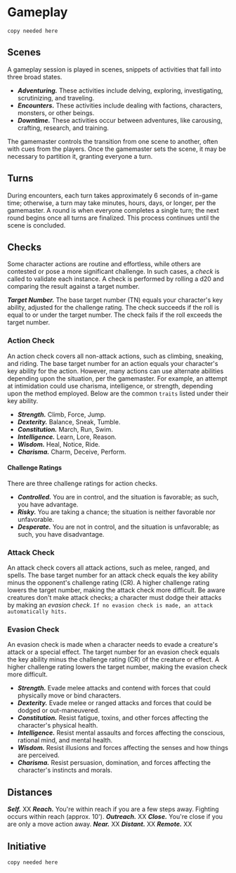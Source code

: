# Gameplay

`copy needed here`

## Scenes

A gameplay session is played in scenes, snippets of activities that fall into three broad states.

* ***Adventuring.*** These activities include delving, exploring, investigating, scrutinizing, and traveling.
* ***Encounters.*** These activities include dealing with factions, characters, monsters, or other beings.
* ***Downtime.*** These activities occur between adventures, like carousing, crafting, research, and training.

The gamemaster controls the transition from one scene to another, often with cues from the players. Once the gamemaster sets the scene, it may be necessary to partition it, granting everyone a turn.
## Turns

During encounters, each turn takes approximately 6 seconds of in-game time; otherwise, a turn may take minutes, hours, days, or longer, per the gamemaster. A round is when everyone completes a single turn; the next round begins once all turns are finalized. This process continues until the scene is concluded.

## Checks

Some character actions are routine and effortless, while others are contested or pose a more significant challenge. In such cases, a *check* is called to validate each instance. A check is performed by rolling a d20 and comparing the result against a target number.

***Target Number.*** The base target number (TN) equals your character's key ability, adjusted for the challenge rating. The check succeeds if the roll is equal to or under the target number. The check fails if the roll exceeds the target number.

### Action Check

An action check covers all non-attack actions, such as climbing, sneaking, and riding. The base target number for an action equals your character's key ability for the action. However, many actions can use alternate abilities depending upon the situation, per the gamemaster. For example, an attempt at intimidation could use charisma, intelligence, or strength, depending upon the method employed. Below are the common `traits` listed under their key ability.

* ***Strength.*** Climb, Force, Jump.
* ***Dexterity.*** Balance, Sneak, Tumble.
* ***Constitution.*** March, Run, Swim.
* ***Intelligence.*** Learn, Lore, Reason.
* ***Wisdom.*** Heal, Notice, Ride.
* ***Charisma.***  Charm, Deceive, Perform.

#### Challenge Ratings

There are three challenge ratings for action checks.

* ***Controlled.*** You are in control, and the situation is favorable; as such, you have advantage.
* ***Risky.*** You are taking a chance; the situation is neither favorable nor unfavorable.
* ***Desperate.*** You are not in control, and the situation is unfavorable; as such, you have disadvantage.

### Attack Check

An attack check covers all attack actions, such as melee, ranged, and spells. The base target number for an attack check equals the key ability minus the opponent's challenge rating (CR). A higher challenge rating lowers the target number, making the attack check more difficult. Be aware creatures don't make attack checks; a character must dodge their attacks by making an *evasion check*. `If no evasion check is made, an attack automatically hits.`

### Evasion Check

An evasion check is made when a character needs to evade a creature's attack or a special effect. The target number for an evasion check equals the key ability minus the challenge rating (CR) of the creature or effect. A higher challenge rating lowers the target number, making the evasion check more difficult.

* ***Strength.*** Evade melee attacks and contend with forces that could physically move or bind characters.
* ***Dexterity.*** Evade melee or ranged attacks and forces that could be dodged or out-maneuvered. 
* ***Constitution.*** Resist fatigue, toxins, and other forces affecting the character's physical health.
* ***Intelligence.*** Resist mental assaults and forces affecting the conscious, rational mind, and mental health.
* ***Wisdom.*** Resist illusions and forces affecting the senses and how things are perceived.
* ***Charisma.*** Resist persuasion, domination, and forces affecting the character's instincts and morals.

## Distances

***Self.*** XX
***Reach.*** You're within reach if you are a few steps away. Fighting occurs within reach (approx. 10').
***Outreach.*** XX
***Close.*** You're close if you are only a move action away. 
***Near.*** XX
***Distant.*** XX
***Remote.*** XX

## Initiative

`copy needed here`
